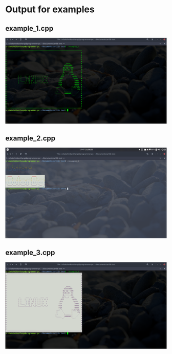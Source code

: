 # Output for examples

## example_1.cpp

![example_1](../images/example_1.png)

## example_2.cpp

![example_2](../images/example_2.png)

## example_3.cpp

![example_3](../images/example_3.png)
